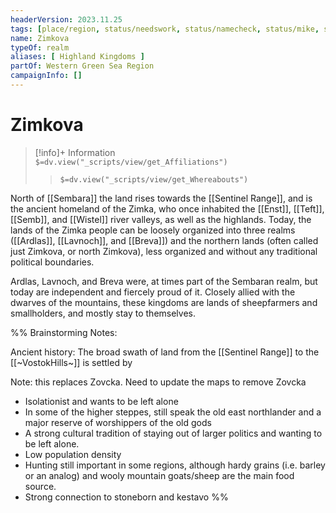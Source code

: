```yaml
---
headerVersion: 2023.11.25
tags: [place/region, status/needswork, status/namecheck, status/mike, status/tim]
name: Zimkova
typeOf: realm
aliases: [ Highland Kingdoms ]
partOf: Western Green Sea Region
campaignInfo: []
---
```

# Zimkova
>[!info]+ Information  
> `$=dv.view("_scripts/view/get_Affiliations")`  
>> `$=dv.view("_scripts/view/get_Whereabouts")`

North of [[Sembara]] the land rises towards the [[Sentinel Range]], and is the ancient homeland of the Zimka, who once inhabited the [[Enst]], [[Teft]], [[Semb]], and [[Wistel]] river valleys, as well as the highlands. Today, the lands of the Zimka people can be loosely organized into three realms ([[Ardlas]], [[Lavnoch]], and [[Breva]]) and the northern lands (often called just Zimkova, or north Zimkova), less organized and without any traditional political boundaries.  

Ardlas, Lavnoch, and Breva were, at times part of the Sembaran realm, but today are independent and fiercely proud of it. Closely allied with the dwarves of the mountains, these kingdoms are lands of sheepfarmers and smallholders, and mostly stay to themselves. 

%% Brainstorming Notes:

Ancient history: The broad swath of land from the [[Sentinel Range]] to the [[~VostokHills~]] is settled by 

Note: this replaces Zovcka. Need to update the maps to remove Zovcka


-   Isolationist and wants to be left alone  
-   In some of the higher steppes, still speak the old east northlander and a major reserve of worshippers of the old gods
-   A strong cultural tradition of staying out of larger politics and wanting to be left alone. 
-   Low population density
-   Hunting still important in some regions, although hardy grains (i.e. barley or an analog) and wooly mountain goats/sheep are the main food source.
- Strong connection to stoneborn and kestavo
%%





